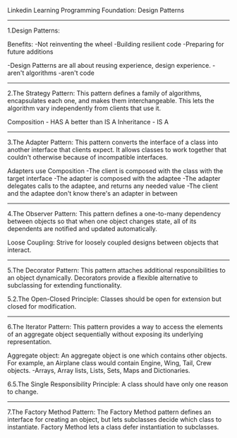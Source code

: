 Linkedin Learning
Programming Foundation: Design Patterns
___________________________________________

1.Design Patterns:

Benefits:
-Not reinventing the wheel
-Building resilient code 
-Preparing for future additions

-Design Patterns are all about reusing experience, design experience.
-aren't algorithms
-aren't code
_______________________

2.The Strategy Pattern:
This pattern defines a family of algorithms, encapsulates each one, and makes them interchangeable. This lets the algorithm vary independently from clients that use it.

Composition - HAS A  better than IS A
Inheritance - IS A
_______________________

3.The Adapter Pattern:
This pattern converts the interface of a class into another interface that clients expect. It allows classes to work together that couldn't otherwise because of incompatible interfaces.

Adapters use Composition
-The client is composed with the class with the target interface
-The adapter is composed with the adaptee
-The adapter delegates calls to the adaptee, and returns any needed value
-The client and the adaptee don't know there's an adapter in between
______________________________________________________________________

4.The Observer Pattern:
This pattern defines a one-to-many dependency between objects so that when one object changes state, all of its dependents are notified and updated automatically.

Loose Coupling: Strive for loosely coupled designs between objects that interact.
________________________________________________________________________________

5.The Decorator Pattern:
This pattern attaches additional responsibilities to an object dynamically. Decorators provide a flexible alternative to subclassing for extending functionality.

5.2.The Open-Closed Principle: 
Classes should be open for extension but closed for modification.
_________________________________________________________________

6.The Iterator Pattern:
This pattern provides a way to access the elements of an aggregate object sequentially without exposing its underlying representation.

Aggregate object: An aggregate object is one which contains other objects. For example, an Airplane class would contain Engine, Wing, Tail, Crew objects.
-Arrays, Array lists, Lists, Sets, Maps and Dictionaries.

6.5.The Single Responsibility Principle:
A class should have only one reason to change.
_______________________________________________

7.The Factory Method Pattern:
The Factory Method pattern defines an interface for creating an object, but lets subclasses decide which class to instantiate. Factory Method lets a class defer instantiation to subclasses.


